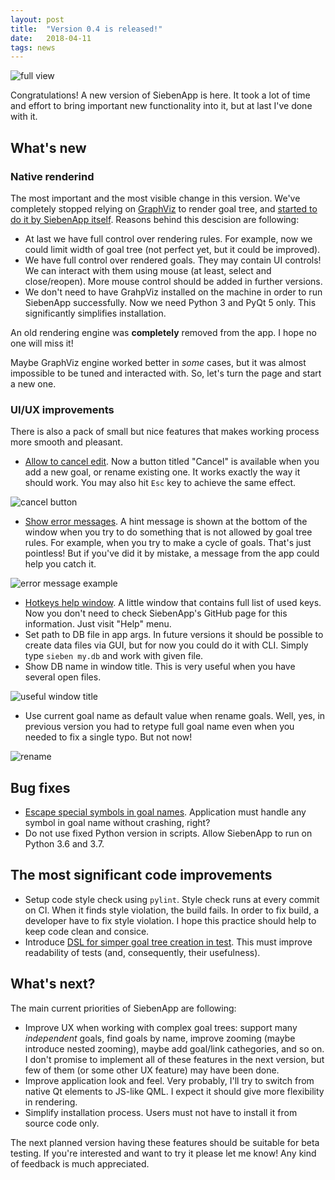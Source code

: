 ```yaml
---
layout: post
title:  "Version 0.4 is released!"
date:   2018-04-11
tags: news
---
```


![full view](/SiebenApp/images/2018-04-11-release/overview.jpg)

Congratulations! A new version of SiebenApp is here.
It took a lot of time and effort to bring important new functionality into it, but at last I've done with it.

## What's new

### Native renderind

The most important and the most visible change in this version.
We've completely stopped relying on [GraphViz][graphviz] to render goal tree, and [started to do it by SiebenApp itself][issue5].
Reasons behind this descision are following:

 * At last we have full control over rendering rules. For example, now we could limit width of goal tree (not perfect yet, but it could be improved).
 * We have full control over rendered goals. They may contain UI controls! We can interact with them using mouse (at least, select and close/reopen). More mouse control should be added in further versions.
 * We don't need to have GrahpViz installed on the machine in order to run SiebenApp successfully. Now we need Python 3 and PyQt 5 only. This significantly simplifies installation.

An old rendering engine was **completely** removed from the app.
I hope no one will miss it!

Maybe GraphViz engine worked better in _some_ cases, but it was almost impossible to be tuned and interacted with.
So, let's turn the page and start a new one.

### UI/UX improvements

There is also a pack of small but nice features that makes working process more smooth and pleasant.

 * [Allow to cancel edit][issue8]. Now a button titled "Cancel" is available when you add a new goal, or rename existing one. It works exactly the way it should work. You may also hit `Esc` key to achieve the same effect.

![cancel button](/SiebenApp/images/2018-04-11-release/cancel.jpg)

 * [Show error messages][issue11]. A hint message is shown at the bottom of the window when you try to do something that is not allowed by goal tree rules. For example, when you try to make a cycle of goals. That's just pointless! But if you've did it by mistake, a message from the app could help you catch it.

![error message example](/SiebenApp/images/2018-04-11-release/error_message.jpg)

 * [Hotkeys help window][issue12]. A little window that contains full list of used keys. Now you don't need to check SiebenApp's GitHub page for this information. Just visit "Help" menu.
 * Set path to DB file in app args. In future versions it should be possible to create data files via GUI, but for now you could do it with CLI. Simply type `sieben my.db` and work with given file.
 * Show DB name in window title. This is very useful when you have several open files.

![useful window title](/SiebenApp/images/2018-04-11-release/title.jpg)

 * Use current goal name as default value when rename goals. Well, yes, in previous version you had to retype full goal name even when you needed to fix a single typo. But not now!

![rename](/SiebenApp/images/2018-04-11-release/rename.jpg)

## Bug fixes

 * [Escape special symbols in goal names][issue9]. Application must handle any symbol in goal name without crashing, right?
 * Do not use fixed Python version in scripts. Allow SiebenApp to run on Python 3.6 and 3.7.

## The most significant code improvements

 * Setup code style check using `pylint`. Style check runs at every commit on CI. When it finds style violation, the build fails. In order to fix build, a developer have to fix style violation. I hope this practice should help to keep code clean and consice.
 * Introduce [DSL for simper goal tree creation in test][issue10]. This must improve readability of tests (and, consequently, their usefulness).

## What's next?

The main current priorities of SiebenApp are following:

 * Improve UX when working with complex goal trees: support many _independent_ goals, find goals by name, improve zooming (maybe introduce nested zooming), maybe add goal/link cathegories, and so on. I don't promise to implement all of these features in the next version, but few of them (or some other UX feature) may have been done.
 * Improve application look and feel. Very probably, I'll try to switch from native Qt elements to JS-like QML. I expect it should give more flexibility in rendering.
 * Simplify installation process. Users must not have to install it from source code only.

The next planned version having these features should be suitable for beta testing.
If you're interested and want to try it please let me know!
Any kind of feedback is much appreciated.

[graphviz]: http://www.graphviz.org
[issue5]: https://github.com/ahitrin/SiebenApp/issues/5
[issue8]: https://github.com/ahitrin/SiebenApp/issues/8
[issue9]: https://github.com/ahitrin/SiebenApp/issues/9
[issue10]: https://github.com/ahitrin/SiebenApp/issues/10
[issue11]: https://github.com/ahitrin/SiebenApp/issues/11
[issue12]: https://github.com/ahitrin/SiebenApp/issues/12

